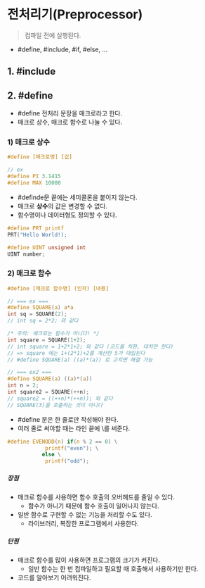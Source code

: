 ﻿# 전처리기(Preprocessor)
> 컴파일 전에 실행된다.

- #define, #include, #if, #else, ...

## 1. #include

## 2. #define
- #define 전처리 문장을 매크로라고 한다.
- 매크로 상수, 매크로 함수로 나눌 수 있다.

### 1) 매크로 상수
```c
#define [매크로명] [값]
```

```c
// ex
#define PI 3.1415
#define MAX 10000
```

- #definde문 끝에는 세미콜론을 붙이지 않는다.
- 매크로 **상수**의 값은 변경할 수 없다. 
- 함수명이나 데이터형도 정의할 수 있다.
```c
#define PRT printf
PRT("Hello World!);

#define UINT unsigned int
UINT number;
```

### 2) 매크로 함수
```c
#define [매크로 함수명] (인자) [내용]
```

```c
// === ex ===
#define SQUARE(a) a*a
int sq = SQUARE(2);
// int sq = 2*2; 와 같다

/* 주의: 매크로는 함수가 아니다! */
int square = SQUARE(1+2);
// int square = 1+2*1+2; 와 같다 (코드를 치환, 대치만 한다)
// => square 에는 1+(2*1)+2를 계산한 5가 대입된다
// #define SQUARE(a) ((a)*(a)) 로 고치면 해결 가능

// === ex2 ===
#define SQUARE(a) ((a)*(a))
int n = 2;
int square2 = SQUARE(++n);
// square2 = ((++n)*(++n)); 와 같다
// SQUARE(3)을 호출하는 것이 아니다
```

- #define 문은 한 줄로만 작성해야 한다.
- 여러 줄로 써야할 때는 라인 끝에 \를 써준다.
```c
#define EVENODD(n) if(n % 2 == 0) \
			printf("even"); \
		   else \
			printf("odd");
```

##### 장점
- 매크로 함수를 사용하면 함수 호출의 오버헤드를 줄일 수 있다.
	- 함수가 아니기 때문에 함수 호출이 일어나지 않는다.
- 일반 함수로 구현할 수 없는 기능을 처리할 수도 있다.
	- 라이브러리, 복잡한 프로그램에서 사용한다.

##### 단점
- 매크로 함수를 많이 사용하면 프로그램의 크기가 커진다.
	- 일반 함수는 한 번 컴파일하고 필요할 때 호출해서 사용하기만 한다.
- 코드를 알아보기 어려워진다.